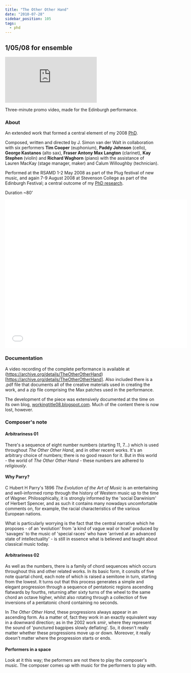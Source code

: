 ```yaml
---
title: "The Other Other Hand"
date: "2010-07-28"
sidebar_position: 105
tags: 
  - phd
---
```


## 1/05/08 for ensemble

<iframe class="youtube-video" src="https://www.youtube.com/embed/C8Fozb7LIK0?si=fd4aDQzutgXrYtXS" title="YouTube video player" frameBorder="0" allow="accelerometer; autoplay; clipboard-write; encrypted-media; gyroscope; picture-in-picture; web-share" referrerpolicy="strict-origin-when-cross-origin" allowFullScreen></iframe>

Three-minute promo video, made for the Edinburgh performance.

### About

An extended work that formed a central element of my 2008 [PhD](https://rcs.koha-ptfs.co.uk/cgi-bin/koha/opac-detail.pl?biblionumber=85760&query_desc=van%20der%20Walt).

Composed, written and directed by J. Simon van der Walt in collaboration with six performers **Tim Cooper** (euphonium), **Paddy Johnson** (cello), **George Kastanos** (alto sax), **Fraser Antony Max Langton** (clarinet), **Kay Stephen** (violin) and **Richard Waghorn** (piano) with the assistance of Lauren MacKay (stage manager, maker) and Calum Willoughby (technician).

Performed at the RSAMD 1-2 May 2008 as part of the Plug festival of new music, and again 7-9 August 2008 at Stevenson College as part of the Edinburgh Festival; a central outcome of my [PhD research](https://rcs.koha-ptfs.co.uk/cgi-bin/koha/opac-detail.pl?biblionumber=85760&query_desc=van%20der%20Walt).

Duration ~80'

<iframe src="//www.slideshare.net/slideshow/embed_code/key/DTXXll901T2yG" width="595" height="485" frameborder="0" marginwidth="0" marginheight="0" scrolling="no" allowFullScreen> </iframe>

### Documentation

A video recording of the complete performance is available at (https://archive.org/details/TheOtherOtherHand)[https://archive.org/details/TheOtherOtherHand]. Also included there is a .pdf file that documents all of the creative materials used in creating the work, and a zip file comprising the Max patches used in the performance.

The development of the piece was extensively documented at the time on its own blog, [workingtitle08.blogspot.com](http://workingtitle08.blogspot.com). Much of the content there is now lost, however.

### Composer's note

#### Arbitrariness 01

There's a sequence of eight number numbers (starting 11, 7...) which is used throughout _The Other Other Hand_, and in other recent works. It's an arbitrary choice of numbers; there is no good reason for it. But in this world - the world of _The Other Other Hand_ - these numbers are adhered to _religiously_.

#### Why Parry?

C Hubert H Parry's 1896 _The Evolution of the Art of Music_ is an entertaining and well-informed romp through the history of Western music up to the time of Wagner. Philosophically, it is strongly informed by the 'social Darwinism' of Herbert Spencer, and as such it contains many nowadays uncomfortable comments on, for example, the racial characteristics of the various European nations.

What is particularly worrying is the fact that the central narrative which he proposes - of an 'evolution' from 'a kind of vague wail or howl' produced by 'savages' to the music of 'special races' who have 'arrived at an advanced state of intellectuality' - is still in essence what is believed and taught about classical music today.

#### Arbitrariness 02

As well as the numbers, there is a family of chord sequences which occurs throughout this and other related works. In its basic form, it consits of five note quartal chord, each note of which is raised a semitone in turn, starting from the lowest. It turns out that this process generates a simple and elegant progression through a sequence of pentatonic regions ascending flatwards by fourths, returning after sixty turns of the wheel to the same chord an octave higher, whilst also rotating through a collection of five inversions of a pentatonic chord containing no seconds.

In _The Other Other Hand_, these progressions always appear in an ascending form. As a matter of, fact they work in an exactly equivalent way in a downward direction; as in the 2002 work _smir_, where they represent the sound of 'punctured bagpipes slowly deflating'. So, it doesn't really matter whether these progressions move up or down. Moreover, it really doesn't matter where the progression starts or ends.

#### Performers in a space

Look at it this way; the peformers are not there to play the composer's music. The composer comes up with music for the performers to play with.


